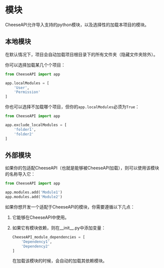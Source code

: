 # **模块**

CheeseAPI允许导入支持的python模块，以及选择性的加载本项目的模块。

## **本地模块**

在默认情况下，项目会自动加载项目根目录下的所有文件夹（隐藏文件夹除外）。

你可以选择加载某几个个项目：

```python
from CheeseAPI import app

app.localModules = [
    'User',
    'Permission'
]
```

你也可以选择不加载哪个项目，但你的`app.localModules`必须为`True`：

```python
from CheeseAPI import app

app.exclude_localModules = [
    'folder1',
    'folder2'
]
```

## **外部模块**

如果你的包适配CheeseAPI（也就是能够被CheeseAPI加载），则可以使用该模块的名称导入它：

```python
from CheeseAPI import app

app.modules.add('Module1')
app.modules.add('Module2')
```

如果你想开发一个适配于CheeseAPI的模块，你需要遵循以下几点：

1. 它能够在CheeseAPI中使用。

2. 如果它有模块依赖，则在__init__.py中添加变量：

    ```python
    CheeseAPI_module_dependencies = [
        'Dependency1',
        'Dependency2'
    ]
    ```

    在加载该模块的时候，会自动的加载其依赖模块。
